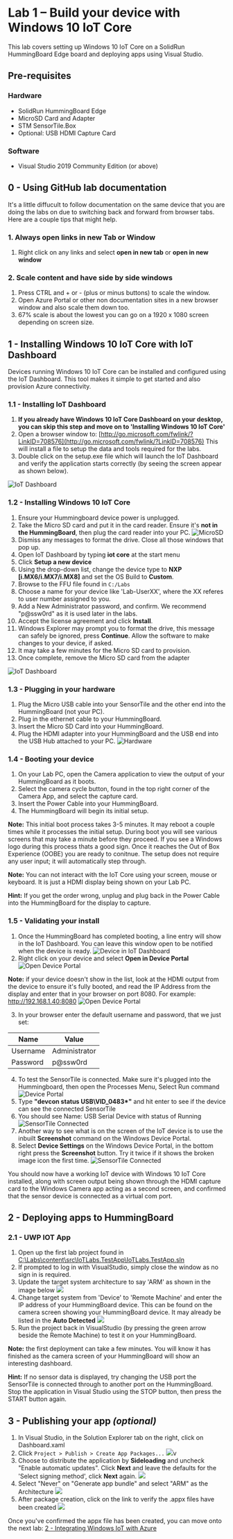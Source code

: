 # Lab 1 – Build your device with Windows 10 IoT Core

This lab covers setting up Windows 10 IoT Core on a SolidRun HummingBoard Edge board and deploying apps using Visual Studio.

## Pre-requisites
### Hardware
* SolidRun HummingBoard Edge
* MicroSD Card and Adapter 
* STM SensorTile.Box
* Optional: USB HDMI Capture Card 

### Software
* Visual Studio 2019 Community Edition (or above) 

## 0 - Using GitHub lab documentation

It's a little diffucult to follow documentation on the same device that you are doing the labs on due to switching back and forward from browser tabs. Here are a couple tips that might help. 

### 1. Always open links in new Tab or Window
1. Right click on any links and select **open in new tab** or **open in new window** 

### 2. Scale content and have side by side windows 

1. Press CTRL and + or - (plus or minus buttons) to scale the window. 
1. Open Azure Portal or other non documentation sites in a new browser window and also scale them down too. 
1. 67% scale is about the lowest you can go on a 1920 x 1080 screen depending on screen size.  


## 1 - Installing Windows 10 IoT Core with IoT Dashboard

Devices running Windows 10 IoT Core can be installed and configured using the IoT Dashboard. This tool makes it simple to get started and also provision Azure connectivity.

### 1.1 - Installing IoT Dashboard

1. **If you already have Windows 10 IoT Core Dashboard on your desktop, you can skip this step and move on to 'Installing Windows 10 IoT Core'**
1. Open a browser window to: [http://go.microsoft.com/fwlink/?LinkID=708576](http://go.microsoft.com/fwlink/?LinkID=708576)  This will install a file to setup the data and tools required for the labs.  
1. Double click on the setup.exe file which will launch the IoT Dashboard and verify the application starts correctly (by seeing the screen appear as shown below).

![IoT Dashboard](./media/1_iotdashboardinitial.png)

### 1.2 - Installing Windows 10 IoT Core

1. Ensure your Hummingboard device power is unplugged. 
1. Take the Micro SD card and put it in the card reader. Ensure it's **not in the HummingBoard**, then plug the card reader into your PC. 
![MicroSD](./media/5_microsd.jpg)
1. Dismiss any messages to format the drive. Close all those windows that pop up.  
1. Open IoT Dashboard by typing **iot core** at the start menu
1. Click **Setup a new device**
1. Using the drop-down list, change the device type to **NXP [i.MX6/i.MX7/i.MX8]** and set the OS Build to **Custom**.
1. Browse to the FFU file found in `C:/Labs`
1. Choose a name for your device like 'Lab-UserXX', where the XX referes to user number assigned to you. 
1. Add a New Administrator password, and confirm. We recommend "p@ssw0rd" as it is used later in the labs. 
1. Accept the license agreement and click **Install**.
1. Windows Explorer may prompt you to format the drive, this message can safely be ignored, press **Continue**.  Allow the software to make changes to your device, if asked.
1. It may take a few minutes for the Micro SD card to provision.
1. Once complete, remove the Micro SD card from the adapter

![IoT Dashboard](./media/1_iotdashboard2.png)

### 1.3 - Plugging in your hardware

1. Plug the Micro USB cable into your SensorTile and the other end into the HummingBoard (not your PC).
1. Plug in the ethernet cable to your HummingBoard.
1. Insert the Micro SD Card into your HummingBoard.
1. Plug the HDMI adapter into your HummingBoard and the USB end into the USB Hub attached to your PC. 
![Hardware](./media/lab01/hardware_plugged_in.png)

### 1.4 - Booting your device
1. On your Lab PC, open the Camera application to view the output of your HummingBoard as it boots. 
1. Select the camera cycle button, found in the top right corner of the Camera App, and select the capture card.
1. Insert the Power Cable into your HummingBoard. 
1. The HummingBoard will begin its initial setup. 

**Note:** This initial boot process takes 3-5 minutes. It may reboot a couple times while it processes the initial setup. During boot you will see various screens that may take a minute before they proceed. If you see a Windows logo during this process thats a good sign. Once it reaches the Out of Box Experience (OOBE) you are ready to conitnue. The setup does not require any user input; it will automatically step through. 

**Note:** You can not interact with the IoT Core using your screen, mouse or keyboard. It is just a HDMI display being shown on your Lab PC. 

**Hint:** If you get the order wrong, unplug and plug back in the Power Cable into the HummingBoard for the display to capture.

### 1.5 - Validating your install

1. Once the HummingBoard has completed booting, a line entry will show in the IoT Dashboard. You can leave this window open to be notified when the device is ready. 
![Device in IoT Dashboard](./media/lab01/1_validatinginstall.png)
2. Right click on your device and select **Open in Device Portal** 
![Open Device Portal](./media/lab01/1_opendeviceportal.png)


**Note:** if your device doesn't show in the list, look at the HDMI output from the device to ensure it's fully booted, and read the IP Address from the display and enter that in your browser on port 8080. For example: http://192.168.1.40:8080
![Open Device Portal](./media/lab01/1_IoTCoreIPAddress.png)

3. In your browser enter the default username and password, that we just set:

|Name    |Value|
|--------|-----|
|Username|Administrator|
|Password|p@ssw0rd|


4. To test the SensorTile is connected. Make sure it's plugged into the Hummingboard, then open the Processes Menu, Select Run command
![Device Portal](./media/1_deviceportal1.png)
5. Type **"devcon status USB\VID_0483\*"** and hit enter to see if the device can see the connected SensorTile
6. You should see Name: USB Serial Device with status of Running
![SensorTile Connected](./media/1_SensorTileConnected.png)
7. Another way to see what is on the screen of the IoT device is to use the inbuilt **Screenshot** command on the Windows Device Portal. 
8. Select **Device Settings** on the Windows Device Portal, in the bottom right press the **Screenshot** button. Try it twice if it shows the broken image icon the first time.
![SensorTile Connected](./media/lab01/1_screenshot.png)   

You should now have a working IoT device with Windows 10 IoT Core installed, along with screen output being shown through the HDMI capture card to the Windows Camera app acting as a second screen, and confirmed that the sensor device is connected as a virtual com port. 


## 2 - Deploying apps to HummingBoard

### 2.1 - UWP IOT App

1. Open up the first lab project found in [C:\Labs\content\src\IoTLabs.TestApp\IoTLabs.TestApp.sln](file:///C:\Labs\content\src\IoTLabs.TestApp\IoTLabs.TestApp.sln)  
2. If prompted to log in with VisualStudio, simply close the window as no sign in is required.
3. Update the target system architecture to say 'ARM' as shown in the image below
![](./media/1_vs3.png)
4. Change target system from 'Device' to 'Remote Machine' and enter the IP address of your HummingBoard device. This can be found on the camera screen showing your HummingBoard device. It may already be listed in the **Auto Detected**
![](./media/1_vs2.png)
5. Run the project back in VisualStudio (by pressing the green arrow beside the Remote Machine) to test it on your HummingBoard. 

**Note:** the first deployment can take a few minutes.  You will know it has finished as the camera screen of your HummingBoard will show an interesting dashboard.

**Hint:** If no sensor data is displayed, try changing the USB port the SensorTile is connected through to another port on the HummingBoard. Stop the application in Visual Studio using the STOP button, then press the START button again. 


## 3 - Publishing your app _(optional)_

1. In Visual Studio, in the Solution Explorer tab on the right, click on Dashboard.xaml 
2. Click ```Project > Publish > Create App Packages...```
![](./media/1_createapppackages.png)v
3. Choose to distribute the application by **Sideloading** and uncheck "Enable automatic updates".  Click **Next** and leave the defaults for the 'Select signing method', click **Next** again.
![](./media/1_createapppackages4.png)
4. Select "Never" on "Generate app bundle" and select "ARM" as the Architecture 
![](./media/1_createapppackages2.png)
5. After package creation, click on the link to verify the .appx files have been created
![](./media/1_createapppackages5.png)


Once you've confirmed the appx file has been created, you can move onto the next lab: [2 - Integrating Windows IoT with Azure](./Lab02.md)

